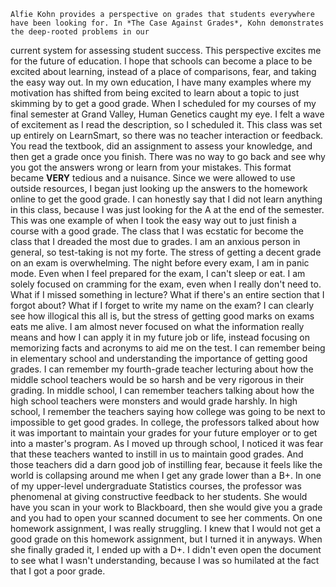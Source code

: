     Alfie Kohn provides a perspective on grades that students everywhere have been looking for. In *The Case Against Grades*, Kohn demonstrates the deep-rooted problems in our 
current system for assessing student success. This perspective excites me for the future of education. I hope that schools can become a place to be excited about learning,
instead of a place of comparisons, fear, and taking the easy way out. In my own education, I have many examples where my motivation has shifted from being excited to learn about
a topic to just skimming by to get a good grade. 
    When I scheduled for my courses of my final semester at Grand Valley, Human Genetics caught my eye. I felt a wave of excitement as I read the description, so I scheduled it. 
This class was set up entirely on LearnSmart, so there was no teacher interaction or feedback. You read the textbook, did an assignment to assess your knowledge, and then get a 
grade once you finish. There was no way to go back and see why you got the answers wrong or learn from your mistakes. This format became **VERY** tedious and a nuisance. 
Since we were allowed to use outside resources, I began just looking up the answers to the homework online to get the good grade. I can honestly say that I did not learn anything 
in this class, because I was just looking for the A at the end of the semester. This was one example of when I took the easy way out to just finish a course with a good grade. 
The class that I was ecstatic for become the class that I dreaded the most due to grades. 
    I am an anxious person in general, so test-taking is not my forte. The stress of getting a decent grade on an exam is overwhelming. The night before every exam, I am 
in panic mode. Even when I feel prepared for the exam, I can't sleep or eat. I am solely focused on cramming for the exam, even when I really don't need to. What if I missed
something in lecture? What if there's an entire section that I forgot about? What if I forget to write my name on the exam? I can clearly see how illogical this all is, but the 
stress of getting good marks on exams eats me alive. I am almost never focused on what the information really means and how I can apply it in my future job or life, instead 
focusing on memorizing facts and acronyms to aid me on the test. 
    I can remember being in elementary school and understanding the importance of getting good grades. I can remember my fourth-grade teacher lecturing about how the middle school
teachers would be so harsh and be very rigorous in their grading. In middle school, I can remember teachers talking about how the high school teachers were monsters and would grade 
harshly. In high school, I remember the teachers saying how college was going to be next to impossible to get good grades. In college, the professors talked about how it was 
important to maintain your grades for your future employer or to get into a master's program. As I moved up through school, I noticed it was fear that these teachers wanted to 
instill in us to maintain good grades. And those teachers did a darn good job of instilling fear, because it feels like the world is collapsing around me when I get any grade
lower than a B+. In one of my upper-level undergraduate Statistics courses, the professor was phenomenal at giving constructive feedback to her students. She would have you scan in 
your work to Blackboard, then she would give you a grade and you had to open your scanned document to see her comments. On one homework assignment, I was really struggling. 
I knew that I would not get a good grade on this homework assignment, but I turned it in anyways. When she finally graded it, I ended up with a D+. I didn't even open the document
to see what I wasn't understanding, because I was so humilated at the fact that I got a poor grade. 


